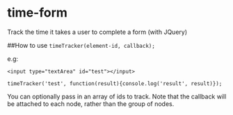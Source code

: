 time-form
=========


Track the time it takes a user to complete a form (with JQuery)


##How to use
`timeTracker(element-id, callback);`

e.g:

`<input type="textArea" id="test"></input>`

`timeTracker('test', function(result){console.log('result', result)});`

You can optionally pass in an array of ids to track.  Note that the callback will be attached to each node, rather than the group of nodes.
